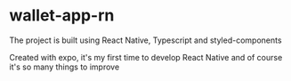 # wallet-app-rn
The project is built using React Native, Typescript and styled-components

Created with expo, it's my first time to develop React Native and of course it's so many things to improve
